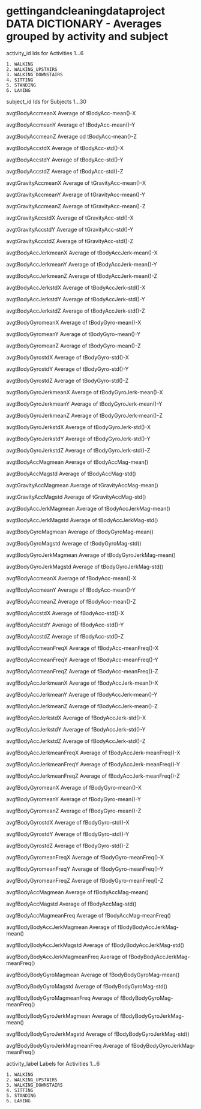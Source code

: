 # gettingandcleaningdataproject DATA DICTIONARY - Averages grouped by activity and subject

activity_id
    Ids for Activities
    1...6
    
    1. WALKING
    2. WALKING_UPSTAIRS
    3. WALKING_DOWNSTAIRS
    4. SITTING
    5. STANDING
    6. LAYING

subject_id
    Ids for Subjects
    1...30

avgtBodyAccmeanX
    Average of tBodyAcc-mean()-X

avgtBodyAccmeanY
    Average of tBodyAcc-mean()-Y

avgtBodyAccmeanZ
    Average od tBodyAcc-mean()-Z

avgtBodyAccstdX
    Average of tBodyAcc-std()-X

avgtBodyAccstdY
    Average of  tBodyAcc-std()-Y

avgtBodyAccstdZ
    Average of  tBodyAcc-std()-Z

avgtGravityAccmeanX
    Average of  tGravityAcc-mean()-X

avgtGravityAccmeanY
    Average of  tGravityAcc-mean()-Y

avgtGravityAccmeanZ
    Average of  tGravityAcc-mean()-Z

avgtGravityAccstdX
    Average of  tGravityAcc-std()-X

avgtGravityAccstdY
    Average of  tGravityAcc-std()-Y

avgtGravityAccstdZ
    Average of  tGravityAcc-std()-Z

avgtBodyAccJerkmeanX
    Average of  tBodyAccJerk-mean()-X

avgtBodyAccJerkmeanY
    Average of  tBodyAccJerk-mean()-Y

avgtBodyAccJerkmeanZ
    Average of  tBodyAccJerk-mean()-Z

avgtBodyAccJerkstdX
    Average of  tBodyAccJerk-std()-X

avgtBodyAccJerkstdY
    Average of  tBodyAccJerk-std()-Y

avgtBodyAccJerkstdZ
    Average of  tBodyAccJerk-std()-Z

avgtBodyGyromeanX
    Average of  tBodyGyro-mean()-X

avgtBodyGyromeanY
    Average of  tBodyGyro-mean()-Y

avgtBodyGyromeanZ
    Average of  tBodyGyro-mean()-Z

avgtBodyGyrostdX
    Average of  tBodyGyro-std()-X

avgtBodyGyrostdY
    Average of  tBodyGyro-std()-Y

avgtBodyGyrostdZ
    Average of  tBodyGyro-std()-Z

avgtBodyGyroJerkmeanX
    Average of  tBodyGyroJerk-mean()-X
    
avgtBodyGyroJerkmeanY
    Average of  tBodyGyroJerk-mean()-Y

avgtBodyGyroJerkmeanZ
    Average of  tBodyGyroJerk-mean()-Z

avgtBodyGyroJerkstdX
    Average of  tBodyGyroJerk-std()-X

avgtBodyGyroJerkstdY
    Average of  tBodyGyroJerk-std()-Y

avgtBodyGyroJerkstdZ
    Average of  tBodyGyroJerk-std()-Z

avgtBodyAccMagmean
    Average of  tBodyAccMag-mean()

avgtBodyAccMagstd
    Average of  tBodyAccMag-std()

avgtGravityAccMagmean
    Average of  tGravityAccMag-mean()

avgtGravityAccMagstd
    Average of  tGravityAccMag-std()

avgtBodyAccJerkMagmean
    Average of  tBodyAccJerkMag-mean()

avgtBodyAccJerkMagstd
    Average of  tBodyAccJerkMag-std()

avgtBodyGyroMagmean
    Average of  tBodyGyroMag-mean()

avgtBodyGyroMagstd
    Average of  tBodyGyroMag-std()

avgtBodyGyroJerkMagmean
    Average of  tBodyGyroJerkMag-mean()

avgtBodyGyroJerkMagstd
    Average of  tBodyGyroJerkMag-std()

avgfBodyAccmeanX
    Average of  fBodyAcc-mean()-X

avgfBodyAccmeanY
    Average of  fBodyAcc-mean()-Y

avgfBodyAccmeanZ
    Average of  fBodyAcc-mean()-Z

avgfBodyAccstdX
    Average of  fBodyAcc-std()-X

avgfBodyAccstdY
    Average of  fBodyAcc-std()-Y

avgfBodyAccstdZ
    Average of  fBodyAcc-std()-Z

avgfBodyAccmeanFreqX
    Average of  fBodyAcc-meanFreq()-X

avgfBodyAccmeanFreqY
    Average of  fBodyAcc-meanFreq()-Y

avgfBodyAccmeanFreqZ
    Average of  fBodyAcc-meanFreq()-Z

avgfBodyAccJerkmeanX
    Average of  fBodyAccJerk-mean()-X

avgfBodyAccJerkmeanY
    Average of  fBodyAccJerk-mean()-Y

avgfBodyAccJerkmeanZ
    Average of  fBodyAccJerk-mean()-Z

avgfBodyAccJerkstdX
    Average of  fBodyAccJerk-std()-X

avgfBodyAccJerkstdY
    Average of  fBodyAccJerk-std()-Y

avgfBodyAccJerkstdZ
    Average of  fBodyAccJerk-std()-Z

avgfBodyAccJerkmeanFreqX
    Average of  fBodyAccJerk-meanFreq()-X

avgfBodyAccJerkmeanFreqY
    Average of  fBodyAccJerk-meanFreq()-Y

avgfBodyAccJerkmeanFreqZ
    Average of  fBodyAccJerk-meanFreq()-Z

avgfBodyGyromeanX
    Average of  fBodyGyro-mean()-X

avgfBodyGyromeanY
    Average of  fBodyGyro-mean()-Y

avgfBodyGyromeanZ
    Average of  fBodyGyro-mean()-Z

avgfBodyGyrostdX
    Average of  fBodyGyro-std()-X

avgfBodyGyrostdY
    Average of  fBodyGyro-std()-Y

avgfBodyGyrostdZ
    Average of  fBodyGyro-std()-Z

avgfBodyGyromeanFreqX
    Average of  fBodyGyro-meanFreq()-X

avgfBodyGyromeanFreqY
    Average of  fBodyGyro-meanFreq()-Y

avgfBodyGyromeanFreqZ
    Average of  fBodyGyro-meanFreq()-Z

avgfBodyAccMagmean
    Average of  fBodyAccMag-mean()

avgfBodyAccMagstd
    Average of  fBodyAccMag-std()

avgfBodyAccMagmeanFreq
    Average of  fBodyAccMag-meanFreq()

avgfBodyBodyAccJerkMagmean
    Average of  fBodyBodyAccJerkMag-mean()

avgfBodyBodyAccJerkMagstd
    Average of  fBodyBodyAccJerkMag-std()

avgfBodyBodyAccJerkMagmeanFreq
    Average of  fBodyBodyAccJerkMag-meanFreq()

avgfBodyBodyGyroMagmean
    Average of  fBodyBodyGyroMag-mean()

avgfBodyBodyGyroMagstd
    Average of  fBodyBodyGyroMag-std()

avgfBodyBodyGyroMagmeanFreq
    Average of  fBodyBodyGyroMag-meanFreq()

avgfBodyBodyGyroJerkMagmean
    Average of  fBodyBodyGyroJerkMag-mean()

avgfBodyBodyGyroJerkMagstd
    Average of  fBodyBodyGyroJerkMag-std()

avgfBodyBodyGyroJerkMagmeanFreq
    Average of  fBodyBodyGyroJerkMag-meanFreq()

activity_label
Labels for Activities
    1...6

    1. WALKING
    2. WALKING_UPSTAIRS
    3. WALKING_DOWNSTAIRS
    4. SITTING
    5. STANDING
    6. LAYING